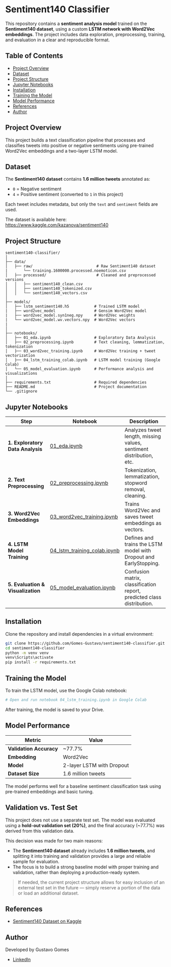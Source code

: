 # Sentiment140 Classifier

This repository contains a **sentiment analysis model** trained on the **Sentiment140 dataset**, using a custom **LSTM network with Word2Vec embeddings**. The project includes data exploration, preprocessing, training, and evaluation in a clear and reproducible format.

## Table of Contents

- [Project Overview](#project-overview)
- [Dataset](#dataset)
- [Project Structure](#project-structure)
- [Jupyter Notebooks](#jupyter-notebooks)
- [Installation](#installation)
- [Training the Model](#training-the-model)
- [Model Performance](#model-performance)
- [References](#references)
- [Author](#author)

## Project Overview

This project builds a text classification pipeline that processes and classifies tweets into positive or negative sentiments using pre-trained Word2Vec embeddings and a two-layer LSTM model.

## Dataset

The **Sentiment140 dataset** contains **1.6 million tweets** annotated as:

- `0` = Negative sentiment
- `4` = Positive sentiment (converted to `1` in this project)

Each tweet includes metadata, but only the `text` and `sentiment` fields are used.

The dataset is available here: https://www.kaggle.com/kazanova/sentiment140

## Project Structure

```
sentiment140-classifier/
│
├── data/
│   ├── raw/                            # Raw Sentiment140 dataset
|       └── training.1600000.processed.noemoticon.csv 
│   ├── processed/                      # Cleaned and preprocessed versions
│   │   ├── sentiment140_clean.csv
│   │   ├── sentiment140_tokenized.csv
│   │   └── sentiment140_vectors.csv
│
├── models/
│   ├── lstm_sentiment140.h5           # Trained LSTM model
|   ├── word2vec_model                 # Gensim Word2Vec model
|   ├── word2vec_model.syn1neg.npy     # Word2Vec weights
|   └── word2vec_model.wv.vectors.npy  # Word2Vec vectors
|   
│
├── notebooks/
│   ├── 01_eda.ipynb                   # Exploratory Data Analysis
│   ├── 02_preprocessing.ipynb         # Text cleaning, lemmatization, tokenization
│   ├── 03_word2vec_training.ipynb     # Word2Vec training + tweet vectorization
│   ├── 04_lstm_training_colab.ipynb   # LSTM model training (Google Colab)
│   └── 05_model_evaluation.ipynb      # Performance analysis and visualizations
│
├── requirements.txt                   # Required dependencies
├── README.md                          # Project documentation
└── .gitignore
```

## Jupyter Notebooks

| Step                             | Notebook                                                    | Description                                                                 |
| -------------------------------- | ----------------------------------------------------------- | --------------------------------------------------------------------------- |
| **1. Exploratory Data Analysis** | [01_eda.ipynb](notebooks/01_eda.ipynb)                      | Analyzes tweet length, missing values, sentiment distribution, etc.         |
| **2. Text Preprocessing**        | [02_preprocessing.ipynb](notebooks/02_preprocessing.ipynb) | Tokenization, lemmatization, stopword removal, cleaning.                    |
| **3. Word2Vec Embeddings**       | [03_word2vec_training.ipynb](notebooks/03_word2vec_training.ipynb)        | Trains Word2Vec and saves tweet embeddings as vectors.                      |
| **4. LSTM Model Training**       | [04_lstm_training_colab.ipynb](notebooks/04_lstm_training_colab.ipynb)  | Defines and trains the LSTM model with Dropout and EarlyStopping.           |
| **5. Evaluation & Visualization**| [05_model_evaluation.ipynb](notebooks/05_model_evaluation.ipynb) | Confusion matrix, classification report, predicted class distribution.      |

## Installation

Clone the repository and install dependencies in a virtual environment:

```bash
git clone https://github.com/Gomes-Gustavo/sentiment140-classifier.git
cd sentiment140-classifier
python -m venv venv
venv\Scripts\activate
pip install -r requirements.txt
```

## Training the Model

To train the LSTM model, use the Google Colab notebook:

```python
# Open and run notebook 04_lstm_training.ipynb in Google Colab
```

After training, the model is saved to your Drive.

## Model Performance

| Metric               | Value                        |
|----------------------|------------------------------|
| **Validation Accuracy** | ~77.7%                    |
| **Embedding**           | Word2Vec                  |
| **Model**               | 2-layer LSTM with Dropout |
| **Dataset Size**        | 1.6 million tweets        |

The model performs well for a baseline sentiment classification task using pre-trained embeddings and basic tuning.

## Validation vs. Test Set

This project does not use a separate test set. The model was evaluated using a **hold-out validation set (20%)**, and the final accuracy (~77.7%) was derived from this validation data.

This decision was made for two main reasons:

- The **Sentiment140 dataset** already includes **1.6 million tweets**, and splitting it into training and validation provides a large and reliable sample for evaluation.
- The focus is to build a strong baseline model with proper training and validation, rather than deploying a production-ready system.

> If needed, the current project structure allows for easy inclusion of an external test set in the future — simply reserve a portion of the data or load an additional dataset.

## References

- [Sentiment140 Dataset on Kaggle](https://www.kaggle.com/kazanova/sentiment140)

## Author

Developed by Gustavo Gomes

- [LinkedIn](https://www.linkedin.com/in/gustavo-alves-gomes/)

